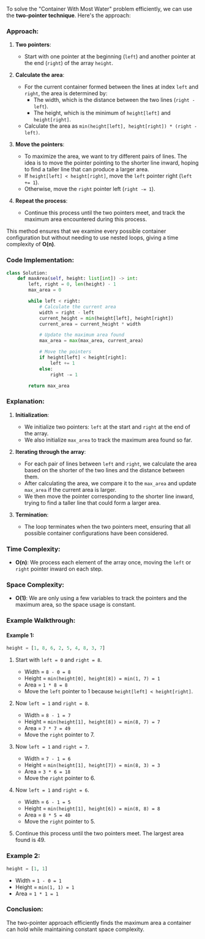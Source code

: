 To solve the "Container With Most Water" problem efficiently, we can use the **two-pointer technique**. Here's the approach:

### Approach:

1. **Two pointers**:
   - Start with one pointer at the beginning (`left`) and another pointer at the end (`right`) of the array `height`.

2. **Calculate the area**:
   - For the current container formed between the lines at index `left` and `right`, the area is determined by:
     - The width, which is the distance between the two lines (`right - left`).
     - The height, which is the minimum of `height[left]` and `height[right]`.
   - Calculate the area as `min(height[left], height[right]) * (right - left)`.

3. **Move the pointers**:
   - To maximize the area, we want to try different pairs of lines. The idea is to move the pointer pointing to the shorter line inward, hoping to find a taller line that can produce a larger area.
   - If `height[left] < height[right]`, move the `left` pointer right (`left += 1`).
   - Otherwise, move the `right` pointer left (`right -= 1`).

4. **Repeat the process**:
   - Continue this process until the two pointers meet, and track the maximum area encountered during this process.

This method ensures that we examine every possible container configuration but without needing to use nested loops, giving a time complexity of **O(n)**.

### Code Implementation:

```python
class Solution:
    def maxArea(self, height: list[int]) -> int:
        left, right = 0, len(height) - 1
        max_area = 0

        while left < right:
            # Calculate the current area
            width = right - left
            current_height = min(height[left], height[right])
            current_area = current_height * width

            # Update the maximum area found
            max_area = max(max_area, current_area)

            # Move the pointers
            if height[left] < height[right]:
                left += 1
            else:
                right -= 1

        return max_area
```

### Explanation:

1. **Initialization**:
   - We initialize two pointers: `left` at the start and `right` at the end of the array.
   - We also initialize `max_area` to track the maximum area found so far.

2. **Iterating through the array**:
   - For each pair of lines between `left` and `right`, we calculate the area based on the shorter of the two lines and the distance between them.
   - After calculating the area, we compare it to the `max_area` and update `max_area` if the current area is larger.
   - We then move the pointer corresponding to the shorter line inward, trying to find a taller line that could form a larger area.

3. **Termination**:
   - The loop terminates when the two pointers meet, ensuring that all possible container configurations have been considered.

### Time Complexity:
- **O(n)**: We process each element of the array once, moving the `left` or `right` pointer inward on each step.

### Space Complexity:
- **O(1)**: We are only using a few variables to track the pointers and the maximum area, so the space usage is constant.

### Example Walkthrough:

#### Example 1:
```python
height = [1, 8, 6, 2, 5, 4, 8, 3, 7]
```
1. Start with `left = 0` and `right = 8`.
   - Width = `8 - 0 = 8`
   - Height = `min(height[0], height[8]) = min(1, 7) = 1`
   - Area = `1 * 8 = 8`
   - Move the `left` pointer to 1 because `height[left] < height[right]`.

2. Now `left = 1` and `right = 8`.
   - Width = `8 - 1 = 7`
   - Height = `min(height[1], height[8]) = min(8, 7) = 7`
   - Area = `7 * 7 = 49`
   - Move the `right` pointer to 7.

3. Now `left = 1` and `right = 7`.
   - Width = `7 - 1 = 6`
   - Height = `min(height[1], height[7]) = min(8, 3) = 3`
   - Area = `3 * 6 = 18`
   - Move the `right` pointer to 6.

4. Now `left = 1` and `right = 6`.
   - Width = `6 - 1 = 5`
   - Height = `min(height[1], height[6]) = min(8, 8) = 8`
   - Area = `8 * 5 = 40`
   - Move the `right` pointer to 5.

5. Continue this process until the two pointers meet. The largest area found is 49.

### Example 2:
```python
height = [1, 1]
```
- Width = `1 - 0 = 1`
- Height = `min(1, 1) = 1`
- Area = `1 * 1 = 1`

### Conclusion:
The two-pointer approach efficiently finds the maximum area a container can hold while maintaining constant space complexity.
